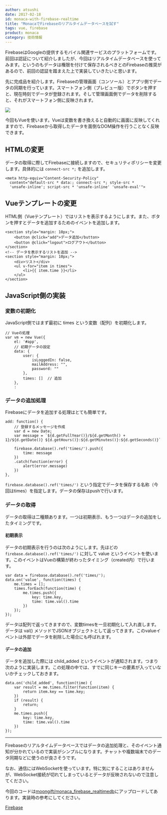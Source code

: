 ```yaml
---
author: atsushi
date: 2017-02-18
id: monaca-with-firebase-realtime
title: "MonacaでFirebaseのリアルタイムデータベースを試す"
tags: vue, firebase
product: monaca
category: 技術情報
---
```


FirebaseはGoogleの提供するモバイル関連サービスのプラットフォームです。前回は認証について紹介しましたが、今回はリアルタイムデータベースを使ってみます。というのもデータは権限を付けて保存されるべきとのFirebaseの推奨があるので、前回の認証を踏まえた上で実装していきたいと思います。

先に完成品を紹介します。Firebaseの管理画面（コンソール）とアプリ側でデータの同期を行っています。スマートフォン側（プレビュー版）でボタンを押すと、現在時刻でデータが登録されます。そして管理画面側でデータを削除すると、それがスマートフォン側に反映されます。

![](/images/2017/Feb/monaca-firebase-realtimedb.gif)

今回もVueを使います。Vueは変数を書き換えると自動的に画面に反映してくれますので、Firebaseから取得したデータを面倒なDOM操作を行うことなく反映できます。

## HTMLの変更

データの取得に際してFirebaseに接続しますので、セキュリティポリシーを変更します。具体的には `connect-src *;` を追加します。

```
<meta http-equiv="Content-Security-Policy" 
  content="default-src * data:; connect-src *; style-src * 
  'unsafe-inline'; script-src * 'unsafe-inline' 'unsafe-eval'">
```

## Vueテンプレートの変更

HTML側（Vueテンプレート）ではリストを表示するようにします。また、ボタンを押すとデータを追加するためのイベントを追加します。

```
<section style="margin: 10px;">
	<button @click="add">データ追加</button>
	<button @click="logout">ログアウト</button>
</section>
<!-- データを表示するリストを追加 -->
<section style="margin: 10px;">
	<div>リスト</div>
	<ul v-for="item in times">
		<li>{{ item.time }}</li>
	</ul>
</section>
```

## JavaScript側の実装

### 変数の初期化

JavaScript側ではまず最初に times という変数（配列）を初期化します。

```
// Vueの処理 
var vm = new Vue({
	el: '#app',
	// 初期データの設定
	data: {
		user: {
			isLoggedIn: false,
			mailAddress: "",
			password: ""
		},
		times: []  // 追加
	},
	:
```

### データの追加処理

Firebaseにデータを追加する処理はとても簡単です。

```
add: function() {
	// 登録するメッセージを作成
	var d = new Date;
	var message = `${d.getFullYear()}/${d.getMonth() + 1}/${d.getDate()} ${d.getHours()}:${d.getMinutes()}:${d.getSeconds()}`
	
	firebase.database().ref('times/').push({
		time: message
	})
	.catch(function(error) {
		alert(error.message)
	})
},
```

`firebase.database().ref('times/')` という指定でデータを保存する名称（今回はtimes）を指定します。データの保存はpushで行います。

### データの取得

データの取得は二種類あります。一つは初期表示、もう一つはデータの追加をしたタイミングです。

#### 初期表示

データの初期表示を行うのは次のようにします。先ほどの `firebase.database().ref('times/')` に対して value というイベントを使います。このイベントはVueの構築が終わったタイミング（created内）で行います。

```
var data = firebase.database().ref('times/');
data.on('value', function(times) {
	me.times = [];
	times.forEach(function(time) {
		me.times.push({
			key: time.key,
			time: time.val().time
		})
	});
});
```

データは配列で返ってきますので、変数timesを一旦初期化して入れ直します。データは val() メソッドでJSONオブジェクトとして返ってきます。このvalueイベントは外部でデータを削除した場合にも呼ばれます。

#### データの追加

データを追加した際には child_added というイベントが通知されます。つまり次のように実装します。この処理の中では、すでに同じキーの要素が入っていないかチェックしておきます。

```
data.on('child_added', function(time) {
	var result = me.times.filter(function(item) {
		return item.key == time.key;
	})
	if (result) {
		return;
	}
	me.times.push({
		key: time.key,
		time: time.val().time
	})
});
```

----

Firebaseのリアルタイムデータベースではデータの追加処理と、そのイベント通知が分かれているので実装がシンプルになります。チャットや複数端末でのデータ同期などに使うのが良さそうです。

なお、通信にはWebSocketを使っています。特に気にすることはありませんが、WebSocket接続が切れてしまっているとデータが反映されないので注意してください。

今回のコードは[moongift/monaca_firebase_realtimedb](https://github.com/moongift/monaca_firebase_realtimedb)にアップロードしてあります。実装時の参考にしてください。

[Firebase](https://firebase.google.com/)
